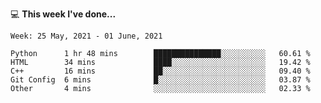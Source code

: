 💻 **This week I've done...**

<!--START_SECTION:waka-->
```text
Week: 25 May, 2021 - 01 June, 2021

Python      1 hr 48 mins        ███████████████░░░░░░░░░░   60.61 % 
HTML        34 mins             ████░░░░░░░░░░░░░░░░░░░░░   19.42 % 
C++         16 mins             ██░░░░░░░░░░░░░░░░░░░░░░░   09.40 % 
Git Config  6 mins              █░░░░░░░░░░░░░░░░░░░░░░░░   03.87 % 
Other       4 mins              ░░░░░░░░░░░░░░░░░░░░░░░░░   02.33 %
```
<!--END_SECTION:waka-->

